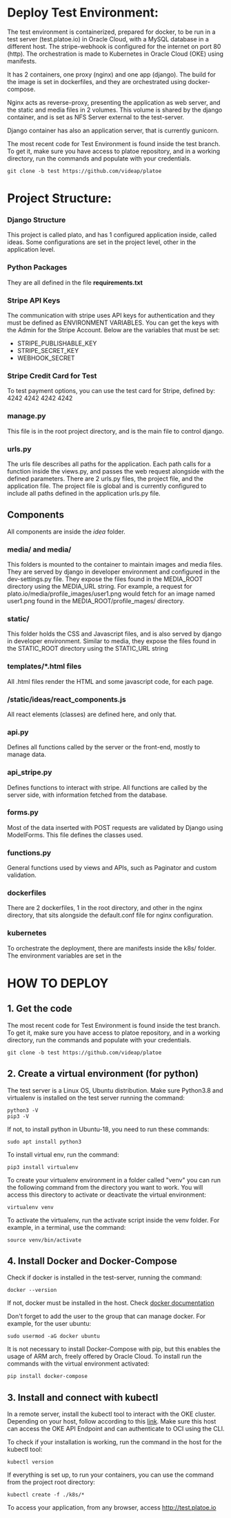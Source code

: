 # Deploy Test Environment:
The test environment is containerized, prepared for docker, to be run in a test server (test.platoe.io) in Oracle Cloud, with a MySQL database in a different host. The stripe-webhook is configured for the internet on port 80 (http). The orchestration is made to Kubernetes in Oracle Cloud (OKE) using manifests.

It has 2 containers, one proxy (nginx) and one app (django). The build for the image is set in dockerfiles, and they are orchestrated using docker-compose.

Nginx acts as reverse-proxy, presenting the application as web server, and the static and media files in 2 volumes. This volume is shared by the django container, and is set as NFS Server external to the test-server.

Django container has also an application server, that is currently gunicorn.

The most recent code for Test Environment is found inside the test branch. To get it, make sure you have access to platoe repository, and in a working directory, run the commands and populate with your credentials.

```
git clone -b test https://github.com/videap/platoe
```

# Project Structure:

### Django Structure
This project is called plato, and has 1 configured application inside, called ideas. Some configurations are set in the project level, other in the application level.

### Python Packages
They are all defined in the file **requirements.txt**

### Stripe API Keys
The communication with stripe uses API keys for authentication and they must be defined as ENVIRONMENT VARIABLES. You can get the keys with the Admin for the Stripe Account. Below are the variables that must be set:

 - STRIPE_PUBLISHABLE_KEY
 - STRIPE_SECRET_KEY
 - WEBHOOK_SECRET

### Stripe Credit Card for Test
To test payment options, you can use the test card for Stripe, defined by:
  4242 4242 4242 4242

### manage.py
This file is in the root project directory, and is the main file to control django.

### urls.py
The urls file describes all paths for the application. Each path calls for a function inside the views.py, and passes the web request alongside with the defined parameters.
There are 2 urls.py files, the project file, and the application file. The project file is global and is currently configured to include all paths defined in the application urls.py file.


## Components
All components are inside the *idea* folder.

### media/ and media/
This folders is mounted to the container to maintain images and media files. They are served by django in developer environment and configured in the dev-settings.py file. They expose the files found in the MEDIA_ROOT directory using the MEDIA_URL string. For example, a request for plato.io/media/profile_images/user1.png would fetch for an image named user1.png found in the MEDIA_ROOT/profile_mages/ directory.

### static/
This folder holds the CSS and Javascript files, and is also served by django in developer environment. Similar to media, they expose the files found in the STATIC_ROOT directory using the STATIC_URL string

### templates/*.html files

All .html files render the HTML and some javascript code, for each page.

### /static/ideas/react_components.js
All react elements (classes) are defined here, and only that.

### api.py
Defines all functions called by the server or the front-end, mostly to manage data.

### api_stripe.py
Defines functions to interact with stripe. All functions are called by the server side, with information fetched from the database.

### forms.py
Most of the data inserted with POST requests are validated by Django using ModelForms. This file defines the classes used.  

### functions.py
General functions used by views and APIs, such as Paginator and custom validation.

### dockerfiles
There are 2 dockerfiles, 1 in the root directory, and other in the nginx directory, that sits alongside the default.conf file for nginx configuration.

### kubernetes
To orchestrate the deployment, there are manifests inside the k8s/ folder. The environment variables are set in the 

# HOW TO DEPLOY

## 1. Get the code

The most recent code for Test Environment is found inside the test branch. To get it, make sure you have access to platoe repository, and in a working directory, run the commands and populate with your credentials.

```
git clone -b test https://github.com/videap/platoe
```

## 2. Create a virtual environment (for python)
The test server is a Linux OS, Ubuntu distribution. Make sure Python3.8 and virtualenv is installed on the test server running the command:
```
python3 -V
pip3 -V
```
If not, to install python in Ubuntu-18, you need to run these commands:

```
sudo apt install python3
```

To install virtual env, run the command:
```
pip3 install virtualenv
```

To create your virtualenv environment in a folder called "venv" you can run the following command from the directory you want to work. You will access this directory to activate or deactivate the virtual environment:

```
virtualenv venv
```

To activate the virtualenv, run the activate script inside the venv folder. For example, in a terminal, use the command:
```
source venv/bin/activate

```

## 4. Install Docker and Docker-Compose
Check if docker is installed in the test-server, running the command:
```
docker --version
```

If not, docker must be installed in the host. Check [docker documentation](https://docs.docker.com/engine/install/ubuntu/)

Don't forget to add the user to the group that can manage docker. For example, for the user ubuntu:

```
sudo usermod -aG docker ubuntu 
```


It is not necessary to install Docker-Compose with pip, but this enables the usage of ARM arch, freely offered by Oracle Cloud. To install run the commands with the virtual environment activated:

```
pip install docker-compose
```

## 3. Install and connect with kubectl

In a remote server, install the kubectl tool to interact with the OKE cluster. Depending on your host, follow according to this [link](https://kubernetes.io/docs/tasks/tools/). Make sure this host can access the OKE API Endpoint and can authenticate to OCI using the CLI.

To check if your installation is working, run the command in the host for the kubectl tool:
```
kubectl version
```

If everything is set up, to run your containers, you can use the command from the project root directory: 

```
kubectl create -f ./k8s/*
```

To access your application, from any browser, access http://test.platoe.io